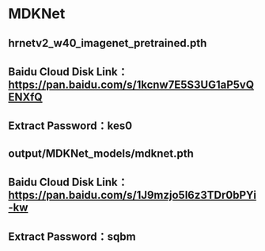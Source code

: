 # MDKNet


## hrnetv2_w40_imagenet_pretrained.pth
## Baidu Cloud Disk Link：https://pan.baidu.com/s/1kcnw7E5S3UG1aP5vQENXfQ 
## Extract Password：kes0


## output/MDKNet_models/mdknet.pth
## Baidu Cloud Disk Link：https://pan.baidu.com/s/1J9mzjo5l6z3TDr0bPYi-kw 
## Extract Password：sqbm
